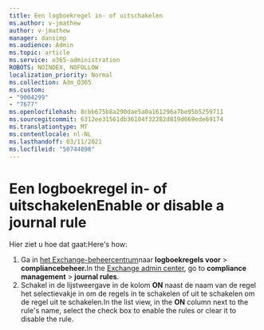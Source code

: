```yaml
---
title: Een logboekregel in- of uitschakelen
ms.author: v-jmathew
author: v-jmathew
manager: dansimp
ms.audience: Admin
ms.topic: article
ms.service: o365-administration
ROBOTS: NOINDEX, NOFOLLOW
localization_priority: Normal
ms.collection: Adm_O365
ms.custom:
- "9004299"
- "7677"
ms.openlocfilehash: 8cbb675b8a290dae5a0a161296a7be95b5259711
ms.sourcegitcommit: 6312ee31561db36104f32282d019d069ede69174
ms.translationtype: MT
ms.contentlocale: nl-NL
ms.lasthandoff: 03/11/2021
ms.locfileid: "50744898"
---
```

# <a name="enable-or-disable-a-journal-rule"></a><span data-ttu-id="64202-102">Een logboekregel in- of uitschakelen</span><span class="sxs-lookup"><span data-stu-id="64202-102">Enable or disable a journal rule</span></span>

<span data-ttu-id="64202-103">Hier ziet u hoe dat gaat:</span><span class="sxs-lookup"><span data-stu-id="64202-103">Here's how:</span></span>

1. <span data-ttu-id="64202-104">Ga in [het Exchange-beheercentrum](https://go.microsoft.com/fwlink/p/?linkid=2059104)naar **logboekregels voor**  >  **compliancebeheer.**</span><span class="sxs-lookup"><span data-stu-id="64202-104">In the [Exchange admin center](https://go.microsoft.com/fwlink/p/?linkid=2059104), go to **compliance management** > **journal rules**.</span></span>
2. <span data-ttu-id="64202-105">Schakel in de lijstweergave in de kolom **ON** naast de naam van de regel het selectievakje in om de regels in te schakelen of uit te schakelen om de regel uit te schakelen.</span><span class="sxs-lookup"><span data-stu-id="64202-105">In the list view, in the **ON** column next to the rule's name, select the check box to enable the rules or clear it to disable the rule.</span></span>

